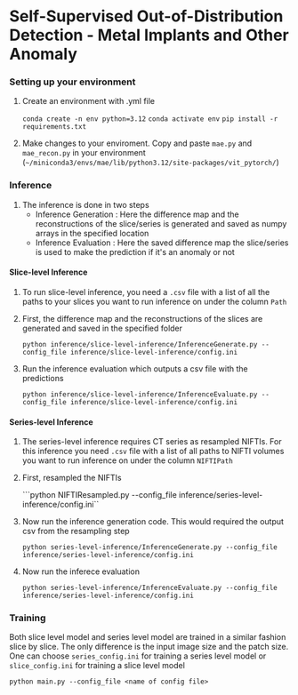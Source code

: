 # Self-Supervised Out-of-Distribution Detection - Metal Implants and Other Anomaly

### Setting up your environment
1. Create an environment with .yml file

    ```conda create -n env python=3.12```
    ```conda activate env```
    ```pip install -r requirements.txt```

2. Make changes to your enviroment. Copy and paste ```mae.py``` and ```mae_recon.py``` in your environment (```~/miniconda3/envs/mae/lib/python3.12/site-packages/vit_pytorch/```)


### Inference
1. The inference is done in two steps
    - Inference Generation : Here the difference map and the reconstructions of the slice/series is generated and saved as numpy arrays in the specified location
    - Inference Evaluation : Here the saved difference map the slice/series is used to make the prediction if it's an anomaly or not
#### Slice-level Inference
1. To run slice-level inference, you need a ```.csv``` file with a list of all the paths to your slices you want to run inference on under the column ```Path```

2. First, the difference map and the reconstructions of the slices are generated and saved in the specified folder

    ```python inference/slice-level-inference/InferenceGenerate.py --config_file inference/slice-level-inference/config.ini```

3. Run the inference evaluation which outputs a csv file with the predictions

    ```python inference/slice-level-inference/InferenceEvaluate.py --config_file inference/slice-level-inference/config.ini```

#### Series-level Inference
1. The series-level inference requires CT series as resampled NIFTIs. For this inference you need ```.csv``` file with a list of all paths to NIFTI volumes you want to run inference on under the column ```NIFTIPath```

2. First, resampled the NIFTIs

    ```python NIFTIResampled.py --config_file inference/series-level-inference/config.ini``

3. Now run the inference generation code. This would required the output csv from the resampling step

    ```python series-level-inference/InferenceGenerate.py --config_file inference/series-level-inference/config.ini```

4. Now run the inferece evaluation

    ```python series-level-inference/InferenceEvaluate.py --config_file inference/series-level-inference/config.ini```

### Training
Both slice level model and series level model are trained in a similar fashion slice by slice. The only difference is the input image size and the patch size. One can choose ```series_config.ini``` for training a series level model or ```slice_config.ini``` for training a slice level model

```python main.py --config_file <name of config file>```

